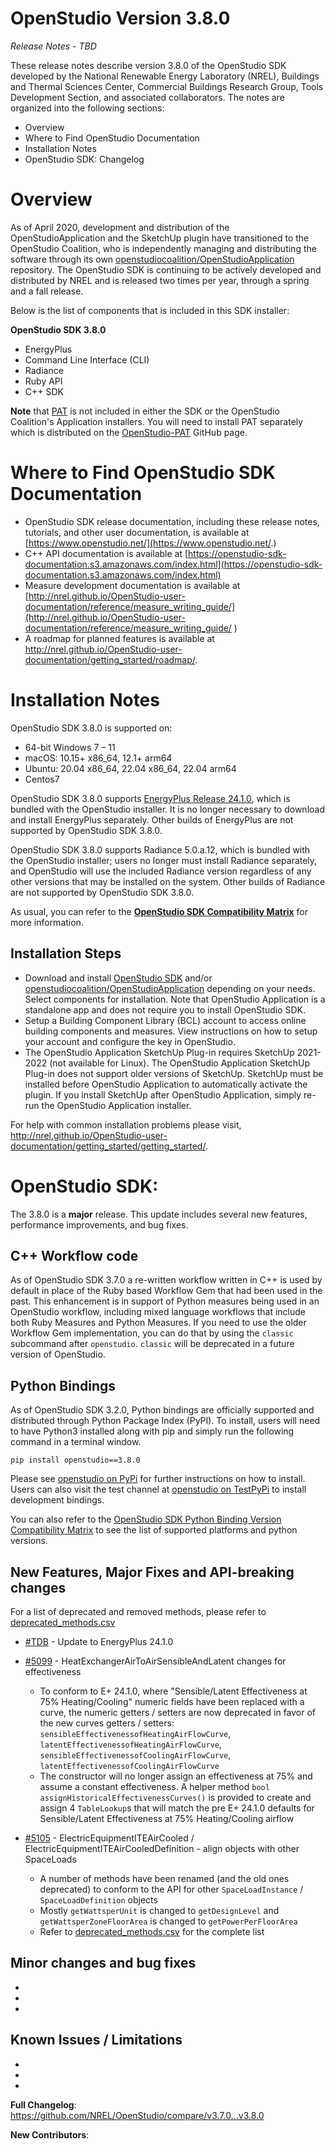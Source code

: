 # OpenStudio Version 3.8.0

_Release Notes_ - _TBD_

These release notes describe version 3.8.0 of the OpenStudio SDK developed by the National Renewable Energy Laboratory (NREL), Buildings and Thermal Sciences Center, Commercial Buildings Research Group, Tools Development Section, and associated collaborators. The notes are organized into the following sections:

-  Overview
-  Where to Find OpenStudio Documentation
-  Installation Notes
-  OpenStudio SDK: Changelog

# Overview

As of April 2020, development and distribution of the OpenStudioApplication and the SketchUp plugin have transitioned to the OpenStudio Coalition, who is independently managing and distributing the software through its own [openstudiocoalition/OpenStudioApplication](https://github.com/openstudiocoalition/OpenStudioApplication) repository. The OpenStudio SDK is continuing to be actively developed and distributed by NREL and is released two times per year, through a spring and a fall release.

Below is the list of components that is included in this SDK installer:

__**OpenStudio SDK 3.8.0**__
- EnergyPlus
- Command Line Interface (CLI)
- Radiance
- Ruby API
- C++ SDK

**Note** that [PAT](https://github.com/NREL/OpenStudio-PAT) is not included in either the SDK or the OpenStudio Coalition's Application installers. You will need to install PAT separately which is distributed on the [OpenStudio-PAT](https://github.com/NREL/OpenStudio-PAT) GitHub page.

# Where to Find OpenStudio SDK Documentation

- OpenStudio SDK release documentation, including these release notes, tutorials, and other user documentation, is available at [https://www.openstudio.net/](https://www.openstudio.net/.)
- C++ API documentation is available at [https://openstudio-sdk-documentation.s3.amazonaws.com/index.html](https://openstudio-sdk-documentation.s3.amazonaws.com/index.html)
- Measure development documentation is available at [http://nrel.github.io/OpenStudio-user-documentation/reference/measure_writing_guide/](http://nrel.github.io/OpenStudio-user-documentation/reference/measure_writing_guide/ )
- A roadmap for planned features is available at http://nrel.github.io/OpenStudio-user-documentation/getting_started/roadmap/.

# Installation Notes

OpenStudio SDK 3.8.0 is supported on:

* 64-bit Windows 7 – 11
* macOS: 10.15+ x86_64, 12.1+ arm64
* Ubuntu: 20.04 x86_64, 22.04 x86_64, 22.04 arm64
* Centos7

OpenStudio SDK 3.8.0 supports [EnergyPlus Release 24.1.0](https://github.com/NREL/EnergyPlus/releases/tag/v24.1.0), which is bundled with the OpenStudio installer. It is no longer necessary to download and install EnergyPlus separately. Other builds of EnergyPlus are not supported by OpenStudio SDK 3.8.0.

OpenStudio SDK 3.8.0 supports Radiance 5.0.a.12, which is bundled with the OpenStudio installer; users no longer must install Radiance separately, and OpenStudio will use the included Radiance version regardless of any other versions that may be installed on the system. Other builds of Radiance are not supported by OpenStudio SDK 3.8.0.

As usual, you can refer to the **[OpenStudio SDK Compatibility Matrix](https://github.com/NREL/OpenStudio/wiki/OpenStudio-SDK-Version-Compatibility-Matrix)** for more information.


## Installation Steps

- Download and install [OpenStudio SDK](https://github.com/NREL/openstudio) and/or [openstudiocoalition/OpenStudioApplication](https://github.com/openstudiocoalition/OpenStudioApplication) depending on your needs. Select components for installation. Note that OpenStudio Application is a standalone app and does not require you to install OpenStudio SDK.
- Setup a Building Component Library (BCL) account to access online building components and measures. View instructions on how to setup your account and configure the key in OpenStudio.
- The OpenStudio Application SketchUp Plug-in requires SketchUp 2021-2022 (not available for Linux). The OpenStudio Application SketchUp Plug-in does not support older versions of SketchUp. SketchUp must be installed before OpenStudio Application to automatically activate the plugin. If you install SketchUp after OpenStudio Application, simply re-run the OpenStudio Application installer.

For help with common installation problems please visit, http://nrel.github.io/OpenStudio-user-documentation/getting_started/getting_started/.

# OpenStudio SDK:

The 3.8.0 is a **major** release. This update includes several new features, performance improvements, and bug fixes.

## C++ Workflow code

As of OpenStudio SDK 3.7.0 a re-written workflow written in C++ is used by default in place of the Ruby based Workflow Gem that had been used in the past. This enhancement is in support of Python measures being used in an OpenStudio workflow, including mixed language workflows that include both Ruby Measures and Python Measures. If you need to use the older Workflow Gem implementation, you can do that by using the `classic` subcommand after `openstudio`. `classic` will be deprecated in a future version of OpenStudio.

## Python Bindings

As of OpenStudio SDK 3.2.0, Python bindings are officially supported and distributed through Python Package Index (PyPI). To install, users will need to have Python3 installed along with pip and simply run the following command in a terminal window.

`pip install openstudio==3.8.0`

Please see [openstudio on PyPi](https://pypi.org/project/openstudio/) for further instructions on how to install. Users can also visit the test channel at [openstudio on TestPyPi](https://test.pypi.org/project/openstudio/) to install development bindings.

You can also refer to the [OpenStudio SDK Python Binding Version Compatibility Matrix](https://github.com/NREL/OpenStudio/wiki/OpenStudio-SDK-Python-Binding-Version-Compatibility-Matrix) to see the list of supported platforms and python versions.

## New Features, Major Fixes and API-breaking changes

For a list of deprecated and removed methods, please refer to [deprecated_methods.csv](../../ruby/deprecated_methods.csv)

* [#TDB]() - Update to EnergyPlus 24.1.0

* [#5099](https://github.com/NREL/OpenStudio/pull/5099) - HeatExchangerAirToAirSensibleAndLatent changes for effectiveness
    * To conform to E+ 24.1.0, where "Sensible/Latent Effectiveness at 75% Heating/Cooling" numeric fields have been replaced with a curve, the numeric getters / setters are now deprecated in favor of the new curves getters / setters: `sensibleEffectivenessofHeatingAirFlowCurve`, `latentEffectivenessofHeatingAirFlowCurve`, `sensibleEffectivenessofCoolingAirFlowCurve`, `latentEffectivenessofCoolingAirFlowCurve`
    * The constructor will no longer assign an effectiveness at 75% and assume a constant effectiveness. A helper method `bool assignHistoricalEffectivenessCurves()` is provided to create and assign 4 `TableLookup`s that will match the pre E+ 24.1.0 defaults for Sensible/Latent Effectiveness at 75% Heating/Cooling airflow
* [#5105](https://github.com/NREL/OpenStudio/pull/5105) - ElectricEquipmentITEAirCooled / ElectricEquipmentITEAirCooledDefinition - align objects with other SpaceLoads
    * A number of methods have been renamed (and the old ones deprecated) to conform to the API for other `SpaceLoadInstance` / `SpaceLoadDefinition` objects
    * Mostly `getWattsperUnit` is changed to `getDesignLevel` and `getWattsperZoneFloorArea` is changed to `getPowerPerFloorArea`
    * Refer to [deprecated_methods.csv](../../ruby/deprecated_methods.csv) for the complete list

## Minor changes and bug fixes

*
*
*

## Known Issues / Limitations

*
*
*

**Full Changelog**: https://github.com/NREL/OpenStudio/compare/v3.7.0...v3.8.0

**New Contributors**:
